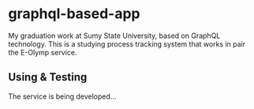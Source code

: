 # graphql-based-app
My graduation work at Sumy State University, based on GraphQL technology. This is a studying process tracking system that works in pair the E-Olymp service.

## Using & Testing
The service is being developed...
